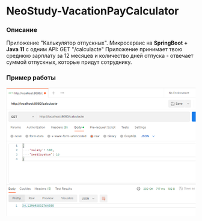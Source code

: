 # NeoStudy-VacationPayCalculator
### Описание
Приложение "Калькулятор отпускных".
Микросервис на **SpringBoot + Java 11** c одним API:
GET "/calculacte"
Приложение принимает твою среднюю зарплату за 12 месяцев и количество дней отпуска - отвечает суммой отпускных, которые придут сотруднику.

### Пример работы
![Postman](/postman.png)
